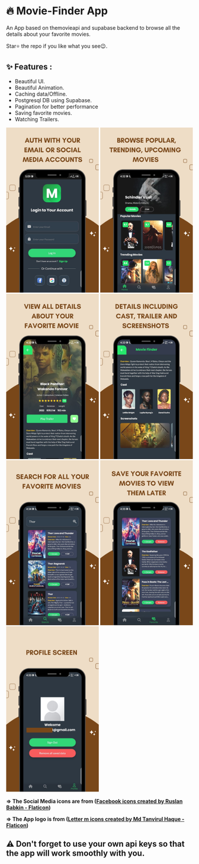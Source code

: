 # 🔥 Movie-Finder App

An App based on themovieapi and supabase backend to browse all the details about your favorite movies.

Star⭐ the repo if you like what you see😉.

## ✨ Features :
- Beautiful UI.
- Beautiful Animation.
- Caching data/Offline.
- Postgresql DB using Supabase.
- Pagination for better performance
- Saving favorite movies.
- Watching Trailers.


<img src="screenshots/image 1.png" width="250"> <img src="screenshots/image 2.png" width="250"> <img src="screenshots/image 3.png" width="250">
<img src="screenshots/image 4.png" width="250"> <img src="screenshots/image 5.png" width="250"> <img src="screenshots/image 6.png" width="250"> <img src="screenshots/image 7.png" width="250">

**=> The Social Media icons are from (<a href="https://www.flaticon.com/free-icons/facebook" title="facebook icons">Facebook icons created by Ruslan Babkin - Flaticon</a>)**

**=> The App logo is from (<a href="https://www.flaticon.com/free-icons/letter-m" title="letter m icons">Letter m icons created by Md Tanvirul Haque - Flaticon</a>)**

## ⚠️ Don't forget to use your own api keys so that the app will work smoothly with you.
